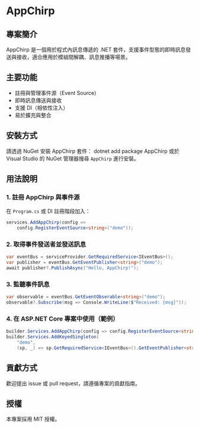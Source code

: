﻿# AppChirp

## 專案簡介
AppChirp 是一個用於程式內訊息傳遞的 .NET 套件，支援事件型態的即時訊息發送與接收，適合應用於模組間解耦、訊息推播等場景。

## 主要功能
- 註冊與管理事件源（Event Source）
- 即時訊息傳送與接收
- 支援 DI（相依性注入）
- 易於擴充與整合

## 安裝方式
請透過 NuGet 安裝 AppChirp 套件：
dotnet add package AppChirp
或於 Visual Studio 的 NuGet 管理器搜尋 `AppChirp` 進行安裝。

## 用法說明

### 1. 註冊 AppChirp 與事件源
在 `Program.cs` 或 DI 註冊階段加入：

```csharp
services.AddAppChirp(config =>
    config.RegisterEventSource<string>("demo"));
```
### 2. 取得事件發送者並發送訊息
```csharp
var eventBus = serviceProvider.GetRequiredService<IEventBus>();
var publisher = eventBus.GetEventPublisher<string>("demo");
await publisher?.PublishAsync("Hello, AppChirp!");
```
### 3. 監聽事件訊息
```csharp
var observable = eventBus.GetEventObserable<string>("demo");
observable?.Subscribe(msg => Console.WriteLine($"Received: {msg}"));
```
### 4. 在 ASP.NET Core 專案中使用（範例）
```csharp
builder.Services.AddAppChirp(config => config.RegisterEventSource<string>("demo"));
builder.Services.AddKeyedSingleton(
    "demo",
    (sp, _) => sp.GetRequiredService<IEventBus>().GetEventPublisher<string>("demo")!);
```

## 貢獻方式
歡迎提出 issue 或 pull request，請遵循專案的貢獻指南。

## 授權
本專案採用 MIT 授權。